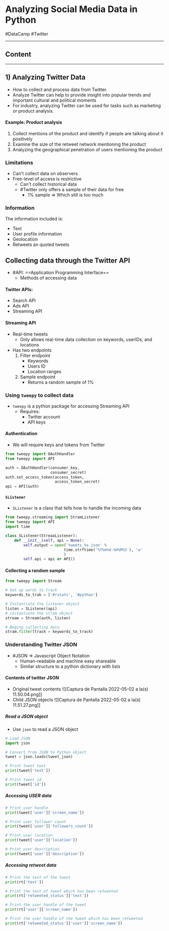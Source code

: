 # Analyzing Social Media Data in Python
#DataCamp #Twitter

***
## Content

***

## 1) Analyzing Twitter Data
- How to collect and process data from Twitter.
- Analyze Twitter can help to provide insight into popular trends and important cultural and political moments
- For industry, analyzing Twitter can be used for tasks such as marketing or product analysis.

#### Example: Product analysis
1. Collect mentions of the product and identify if people are talking about it positively
2. Examine the size of the retweet network mentioning the product
3. Analyzing the geographical penetration of users mentioning the product


### Limitations
- Can't collect data on observers
- Free-level of access is restrictive
	- Can't collect historical data
	- #Twitter only offers a sample of their data for free
		- 1% sample => Which still is too much

### Information
The information included is:
- Text
- User profile information
- Geolocation
- Retweets an quoted tweets

## Collecting data through the Twitter API

- #API: ==Application Programming Interface==
	- Methods of accessing data

#### Twitter APIs:
- Search API
- Ads API
- Streaming API

#### Streaming API
- Real-time tweets
	- Only allows real-time data collection on keywords, userIDs, and locations
- Has two endpoints
	1. Filter endpoint
		- Keywords
		- Users ID
		- Location ranges
	2. Sample endpoint
		- Returns a random sample of 1%

### Using `tweepy` to collect data
- `tweepy` is a python package for accessing Streaming API
	- Requires:
		-  Twitter account
		- API keys

#### Authentication
- We will require keys and tokens from Twitter
```python
from tweepy import OAuthHandler
from tweepy import API

auth = OAuthHandler(consumer_key, 
					consumer_secret)
auth.set_access_token(access_token, 
					  access_token_secret)
api = API(auth)
```
		
#### `SListener`
- `SListener` is a class that tells how to handle the incoming data

```python
from tweepy.streaming import StramListener
from tweepy import API
import time

class SListener(StreaaListener):
	def __init__(self, api = None):
		self.output = open('tweets_%s.json' %
						  time.strftime('%Y%m%d-%H%M%S'), 'w'
						  )
		self.api = api or API()
```

#### Collecting a random sample

```python
from tweepy import Stream

# Set up words to track
keywords_to_trak = ['#rstats', '#python']

# Instantiate the listener object
listen = SListener(api)
# instantiate the stram object
stream = Stream(auth, listen)

# Beging collecting data
stram.filter(track = keywords_to_track)
```

### Understanding Twitter JSON
- #JSON => Javascript Object Notation
	- Human-readable and machine easy shareable 
	- Similar structure to a python dictionary with lists

#### Contents of twitter JSON

- Original tweet contents
![[Captura de Pantalla 2022-05-02 a la(s) 11.50.04.png]]
- Child JSON objects
![[Captura de Pantalla 2022-05-02 a la(s) 11.51.27.png]]

##### Read a JSON object
- Use `json` to read a JSON object

```python
# Load JSON
import json

# Convert from JSON to Python object
tweet = json.loads(tweet_json)

# Print tweet text
print(tweet['text'])

# Print tweet id
print(tweet['id'])
```

##### Accessing USER data

```python
# Print user handle
print(tweet['user']['screen_name'])

# Print user follower count
print(tweet['user']['followers_count'])

# Print user location
print(tweet['user']['location'])

# Print user description
print(tweet['user']['description'])
```

##### Accessing retweet data
```python
# Print the text of the tweet
print(rt['text'])

# Print the text of tweet which has been retweeted
print(rt['retweeted_status']['text'])

# Print the user handle of the tweet
print(rt['user']['screen_name'])

# Print the user handle of the tweet which has been retweeted
print(rt['retweeted_status']['user']['screen_name'])
```